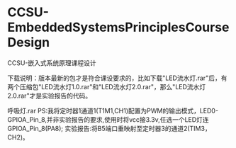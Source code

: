 # CCSU-EmbeddedSystemsPrinciplesCourseDesign
CCSU-嵌入式系统原理课程设计

下载说明：版本最新的包才是符合课设要求的，比如下载"LED流水灯.rar"后，有两个压缩包"LED流水灯1.0.rar"和"LED流水灯2.0.rar"，那么"LED流水灯2.0.rar"才是实验报告的代码。

呼吸灯.rar PS:我将定时器1通道1(T1M1,CH1)配置为PWM的输出模式，LED0-GPIOA_Pin_8,并非实验报告的要求,使用时将vcc接3.3v,任选一个LED灯连GPIOA_Pin_8(PA8);
实验报告:将B5端口重映射至定时器3的通道2(TIM3，CH2)。
